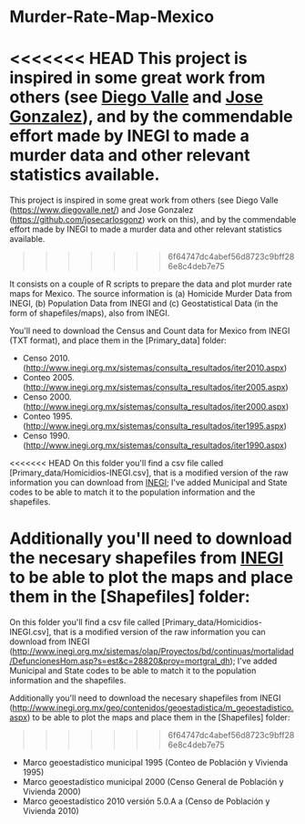 Murder-Rate-Map-Mexico
======================

<<<<<<< HEAD
This project is inspired in some great work from others (see [Diego Valle](https://www.diegovalle.net/) and [Jose Gonzalez](https://github.com/josecarlosgonz)), and by the commendable effort made by INEGI to made a murder data and other relevant statistics available.
=======
This project is inspired in some great work from others (see Diego Valle (https://www.diegovalle.net/) and Jose Gonzalez (https://github.com/josecarlosgonz) work on this), and by the commendable effort made by INEGI to made a murder data and other relevant statistics available.
>>>>>>> 6f64747dc4abef56d8723c9bff286e8c4deb7e75

It consists on a couple of R scripts to prepare the data and plot murder rate maps for Mexico. The source information is (a) Homicide Murder Data from INEGI, (b) Population Data from INEGI and (c) Geostatistical Data (in the form of shapefiles/maps), also from INEGI.

You'll need to download the Census and Count data for Mexico from INEGI (TXT format), and place them in the [Primary_data] folder:
* Censo 2010. (http://www.inegi.org.mx/sistemas/consulta_resultados/iter2010.aspx)
* Conteo 2005. (http://www.inegi.org.mx/sistemas/consulta_resultados/iter2005.aspx)
* Censo 2000. (http://www.inegi.org.mx/sistemas/consulta_resultados/iter2000.aspx)
* Conteo 1995. (http://www.inegi.org.mx/sistemas/consulta_resultados/iter1995.aspx)
* Censo 1990. (http://www.inegi.org.mx/sistemas/consulta_resultados/iter1990.aspx)

<<<<<<< HEAD
On this folder you'll find a csv file called [Primary_data/Homicidios-INEGI.csv], that is a modified version of the raw information you can download from [INEGI](http://www.inegi.org.mx/sistemas/olap/Proyectos/bd/continuas/mortalidad/DefuncionesHom.asp?s=est&c=28820&proy=mortgral_dh); I've added Municipal and State codes to be able to match it to the population information and the shapefiles.

Additionally you'll need to download the necesary shapefiles from [INEGI](http://www.inegi.org.mx/geo/contenidos/geoestadistica/m_geoestadistico.aspx) to be able to plot the maps and place them in the [Shapefiles] folder:
=======
On this folder you'll find a csv file called [Primary_data/Homicidios-INEGI.csv], that is a modified version of the raw information you can download from INEGI (http://www.inegi.org.mx/sistemas/olap/Proyectos/bd/continuas/mortalidad/DefuncionesHom.asp?s=est&c=28820&proy=mortgral_dh); I've added Municipal and State codes to be able to match it to the population information and the shapefiles.

Additionally you'll need to download the necesary shapefiles from INEGI (http://www.inegi.org.mx/geo/contenidos/geoestadistica/m_geoestadistico.aspx) to be able to plot the maps and place them in the [Shapefiles] folder:
>>>>>>> 6f64747dc4abef56d8723c9bff286e8c4deb7e75
* Marco geoestadístico municipal 1995 (Conteo de Población y Vivienda 1995)
* Marco geoestadístico municipal 2000 (Censo General de Población y Vivienda 2000)
* Marco geoestadístico 2010 versión 5.0.A a (Censo de Población y Vivienda 2010)
